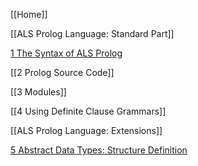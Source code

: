 [[Home]]

[[ALS Prolog Language: Standard Part]]

[1 The Syntax of ALS Prolog](https://github.com/AppliedLogicSystems/ALSProlog/wiki/ALS-Prolog-Language%3A-Standard-Part#1-Syntax)

[[2 Prolog Source Code]]

[[3 Modules]]

[[4 Using Definite Clause Grammars]]

[[ALS Prolog Language: Extensions]]

[5 Abstract Data Types: Structure Definition](https://github.com/AppliedLogicSystems/ALS-Prolog/wiki/ALS-Prolog-Language%3A-Extensions#5-Abstract)